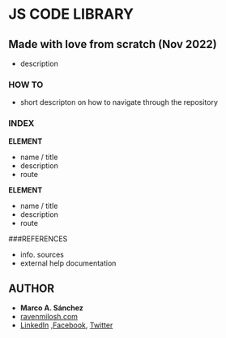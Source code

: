 # JS CODE LIBRARY

## Made with love from scratch (Nov 2022)
- description

### HOW TO

- short descripton on how to navigate through the repository

### INDEX

**ELEMENT**
- name / title
- description
- route

**ELEMENT**
- name / title
- description
- route

###REFERENCES

- info. sources
- external help documentation

## AUTHOR

- **__Marco A. Sánchez__**
- [ravenmilosh.com](https://www.ravenmilosh.com/)
- [LinkedIn](https://linkedin.com/in/marco-a-sanchez/) ,[Facebook](https://facebook.com/RavenDMilosh/), [Twitter](https://twitter.com/@ravenmilosh)
